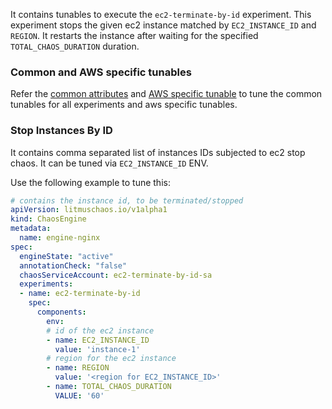 It contains tunables to execute the `ec2-terminate-by-id` experiment. This experiment stops the given ec2 instance matched by `EC2_INSTANCE_ID` and `REGION`. It restarts the instance after waiting for the specified `TOTAL_CHAOS_DURATION` duration.

### Common and AWS specific tunables

Refer the [common attributes](../common/common.md) and [AWS specific tunable](common.md) to tune the common tunables for all experiments and aws specific tunables.  

### Stop Instances By ID

It contains comma separated list of instances IDs subjected to ec2 stop chaos. It can be tuned via `EC2_INSTANCE_ID` ENV.

Use the following example to tune this:

[embedmd]:# (https://raw.githubusercontent.com/ispeakc0de/litmus/experiments-by-example/docs/experiments/categories/aws/ec2-terminate-by-id/instance-id.yaml yaml)
```yaml
# contains the instance id, to be terminated/stopped
apiVersion: litmuschaos.io/v1alpha1
kind: ChaosEngine
metadata:
  name: engine-nginx
spec:
  engineState: "active"
  annotationCheck: "false"
  chaosServiceAccount: ec2-terminate-by-id-sa
  experiments:
  - name: ec2-terminate-by-id
    spec:
      components:
        env:
        # id of the ec2 instance
        - name: EC2_INSTANCE_ID
          value: 'instance-1'
        # region for the ec2 instance
        - name: REGION
          value: '<region for EC2_INSTANCE_ID>'
        - name: TOTAL_CHAOS_DURATION
          VALUE: '60'
```
